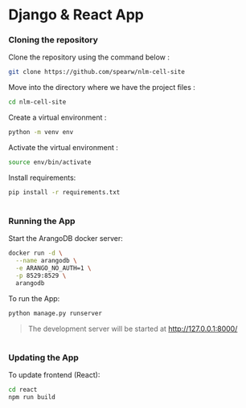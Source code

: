 # Django & React App

### Cloning the repository

Clone the repository using the command below :
```bash
git clone https://github.com/spearw/nlm-cell-site
```

Move into the directory where we have the project files : 
```bash
cd nlm-cell-site
```

Create a virtual environment :
```bash
python -m venv env
```

Activate the virtual environment :
```bash
source env/bin/activate
```

Install requirements:
```bash
pip install -r requirements.txt
```

#

### Running the App

Start the ArangoDB docker server:

```bash
docker run -d \
  --name arangodb \
  -e ARANGO_NO_AUTH=1 \
  -p 8529:8529 \
  arangodb
```

To run the App:
```bash
python manage.py runserver
```

> The development server will be started at http://127.0.0.1:8000/

#

### Updating the App

To update frontend (React):
```bash
cd react
npm run build
```
